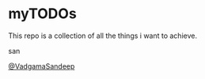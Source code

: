 # myTODOs

This repo is a collection of all the things i want to achieve.


san

[@VadgamaSandeep](https://twitter.com/vadgamasandeep)

